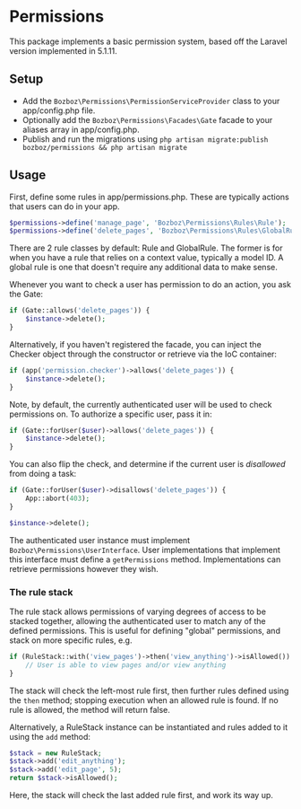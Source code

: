 # Permissions

This package implements a basic permission system, based off the Laravel version implemented in 5.1.11.

## Setup

-	Add the `Bozboz\Permissions\PermissionServiceProvider` class to your app/config.php file.
-	Optionally add the `Bozboz\Permissions\Facades\Gate` facade to your aliases array in app/config.php.
-	Publish and run the migrations using `php artisan migrate:publish bozboz/permissions && php artisan migrate`

## Usage

First, define some rules in app/permissions.php. These are typically actions that users can do in your app.

```php
$permissions->define('manage_page', 'Bozboz\Permissions\Rules\Rule');
$permissions->define('delete_pages', 'Bozboz\Permissions\Rules\GlobalRule');
```

There are 2 rule classes by default: Rule and GlobalRule. The former is for when you have a rule that relies on a context value, typically a model ID. A global rule is one that doesn't require any additional data to make sense.

Whenever you want to check a user has permission to do an action, you ask the Gate:

```php
if (Gate::allows('delete_pages')) {
	$instance->delete();
}
```

Alternatively, if you haven't registered the facade, you can inject the Checker object through the constructor or retrieve via the IoC container:

```php
if (app('permission.checker')->allows('delete_pages')) {
	$instance->delete();
}
```

Note, by default, the currently authenticated user will be used to check permissions on. To authorize a specific user, pass it in:

```php
if (Gate::forUser($user)->allows('delete_pages')) {
	$instance->delete();
}
```

You can also flip the check, and determine if the current user is *disallowed* from doing a task:

```php
if (Gate::forUser($user)->disallows('delete_pages')) {
	App::abort(403);
}

$instance->delete();
```

The authenticated user instance must implement `Bozboz\Permissions\UserInterface`. User implementations that implement this interface must define a `getPermissions` method. Implementations can retrieve permissions however they wish.

### The rule stack

The rule stack allows permissions of varying degrees of access to be stacked together, allowing the authenticated user to match any of the defined permissions. This is useful for defining "global" permissions, and stack on more specific rules, e.g.

```php
if (RuleStack::with('view_pages')->then('view_anything')->isAllowed()) {
	// User is able to view pages and/or view anything
}
```

The stack will check the left-most rule first, then further rules defined using the `then` method; stopping execution when an allowed rule is found. If no rule is allowed, the method will return false.

Alternatively, a RuleStack instance can be instantiated and rules added to it using the `add` method:

```php
$stack = new RuleStack;
$stack->add('edit_anything');
$stack->add('edit_page', 5);
return $stack->isAllowed();
```

Here, the stack will check the last added rule first, and work its way up.
